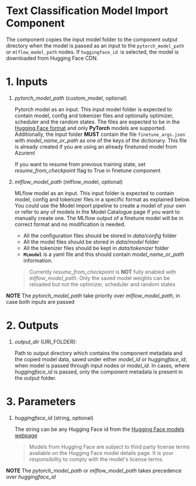 # Text Classification Model Import Component
The component copies the input model folder to the component output directory when the model is passed as an input to the `pytorch_model_path` or `mlflow_model_path` nodes. If `huggingface_id `is selected, the model is downloaded from Hugging Face CDN.


# 1. Inputs
1. _pytorch_model_path_ (custom_model, optional)

    Pytorch model as an input. This input model folder is expected to contain model, config and tokenizer files and optionally optimizer, scheduler and the random states. The files are expected to be in the [Hugging Face format](https://huggingface.co/bert-base-uncased/tree/main) and only **PyTorch** models are supported. Additionally, the input folder **MUST** contain the file `finetune_args.json` with *model_name_or_path* as one of the keys of the dictionary. This file is already created if you are using an already finetuned model from Azureml

    If you want to resume from previous training state, set *resume_from_checkpoint* flag to True in finetune component

2. _mlflow_model_path_ (mlflow_model, optional)

    MLflow model as an input. This input folder is expected to contain model, config and tokenizer files in a specific format as explained below. You could use the Model import pipeline to create a model of your own or refer to any of models in the Model Catalogue page if you want to manually create one. The MLflow output of a finetune model will be in correct format and no modification is needed.

    - All the configuration files should be stored in _data/config_ folder
    - All the model files should be stored in _data/model_ folder
    - All the tokenizer files should be kept in _data/tokenizer_ folder
    - **`MLmodel`** is a yaml file and this should contain _model_name_or_path_ information.

    > Currently _resume_from_checkpoint_ is **NOT** fully enabled with _mlflow_model_path_. Only the saved model weights can be reloaded but not the optimizer, scheduler and random states

**NOTE** The _pytorch_model_path_ take priority over _mlflow_model_path_, in case both inputs are passed


# 2. Outputs
1. _output_dir_ (URI_FOLDER):

    Path to output directory which contains the component metadata and the copied model data, saved under either _model_id_ or _huggingface_id_, when model is passed through input nodes or _model_id_. In cases, where _huggingface_id_ is passed, only the component metadata is present in the output folder.


# 3. Parameters
1. _huggingface_id_ (string, optional)

    The string can be any Hugging Face id from the [Hugging Face models webpage](https://huggingface.co/models)
    
    > Models from Hugging Face are subject to third party license terms available on the Hugging Face model details page. It is your responsibility to comply with the model's license terms.

**NOTE** The _pytorch_model_path_ or _mlflow_model_path_ takes precedence over _huggingface_id_
